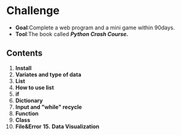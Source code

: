 # Challenge
- **Goal**:Complete a web program and a mini game within 90days.
- **Tool**:The book called ***Python Crash Course.***
## Contents
1.  **Install**
2.  **Variates and type of data**
3.  **List**
4.  **How to use list**
5.  **if**
6.  **Dictionary**
7.  **Input and "while" recycle**
8.  **Function**
9.  **Class**
10. **File&Error**
**15.** **Data Visualization**
